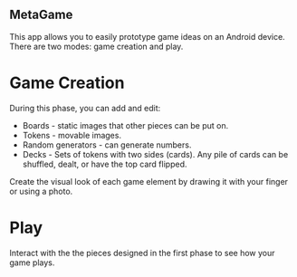 MetaGame
--------

This app allows you to easily prototype game ideas on an Android device.  There are two modes: game
creation and play.

Game Creation
=============

During this phase, you can add and edit:

* Boards - static images that other pieces can be put on.
* Tokens - movable images.
* Random generators - can generate numbers.
* Decks - Sets of tokens with two sides (cards).  Any pile of cards can be shuffled, dealt, or have
the top card flipped.

Create the visual look of each game element by drawing it with your finger or using a photo.

Play
====

Interact with the the pieces designed in the first phase to see how your game plays.